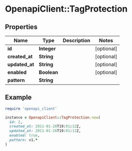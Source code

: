 # OpenapiClient::TagProtection

## Properties

| Name | Type | Description | Notes |
| ---- | ---- | ----------- | ----- |
| **id** | **Integer** |  | [optional] |
| **created_at** | **String** |  | [optional] |
| **updated_at** | **String** |  | [optional] |
| **enabled** | **Boolean** |  | [optional] |
| **pattern** | **String** |  |  |

## Example

```ruby
require 'openapi_client'

instance = OpenapiClient::TagProtection.new(
  id: 2,
  created_at: 2011-01-26T19:01:12Z,
  updated_at: 2011-01-26T19:01:12Z,
  enabled: true,
  pattern: v1.*
)
```


